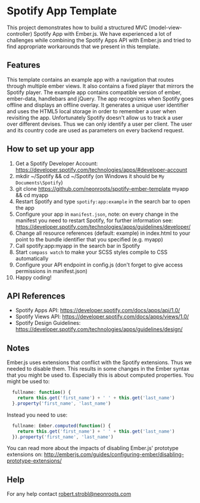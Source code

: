 Spotify App Template
======================

This project demonstrates how to build a structured MVC (model-view-controller) Spotify App with Ember.js. We have experienced a lot of challenges while combining the Spotify Apps API with Ember.js and tried to find appropriate workarounds that we present in this template.

Features
-------

This template contains an example app with a navigation that routes through multiple ember views. It also contains a fixed player that mirrors the Spotify player. The example app contains compatible version of ember, ember-data, handlebars and jQuery. The app recognizes when Spotify goes offline and displays an offline overlay. It generates a unique user identifier and uses the HTML5 local storage in order to remember a user when revisiting the app. Unfortunately Spotify doesn't allow us to track a user over different devises. Thus we can only identify a user per client. The user and its country code are used as parameters on every backend request.

How to set up your app
------------

1. Get a Spotify Developer Account: https://developer.spotify.com/technologies/apps/#developer-account
2. mkdir ~/Spotify && cd ~/Spotify (on Windows it should be `My Documents\Spotify`)
3. git clone https://github.com/neonroots/spotify-ember-template myapp && cd myapp
4. Restart Spotify and type `spotify:app:example` in the search bar to open the app
5. Configure your app in `manifest.json`, note: on every change in the manifest you need to restart Spotify, for further information see: https://developer.spotify.com/technologies/apps/guidelines/developer/
6. Change all resource references (default: example) in index.html to your point to the bundle identifier that you specified (e.g. myapp)
7. Call spotify:app:myapp in the search bar in Spotify
8. Start `compass watch` to make your SCSS styles compile to CSS automatically
9. Configure your API endpoint in config.js (don't forget to give access permissions in manifest.json)
10. Happy coding!

API References
---------------

- Spotify Apps API: https://developer.spotify.com/docs/apps/api/1.0/
- Spotify Views API: https://developer.spotify.com/docs/apps/views/1.0/
- Spotify Design Guidelines: https://developer.spotify.com/technologies/apps/guidelines/design/

Notes
-----

Ember.js uses extensions that conflict with the Spotify extensions. Thus we needed to disable them. This results in some changes in the Ember syntax that you might be used to. Especially this is about computed properties. You might be used to:

```javascript
  fullname: function() {
    return this.get('first_name') + ' ' + this.get('last_name')
  }.property('first_name', 'last_name')
```

Instead you need to use:

```javascript
  fullname: Ember.computed(function() {
    return this.get('first_name') + ' ' + this.get('last_name')
  }).property('first_name', 'last_name')
```

You can read more about the impacts of disabling Ember.js' prototype extensions on: http://emberjs.com/guides/configuring-ember/disabling-prototype-extensions/

Help
----

For any help contact robert.strobl@neonroots.com


